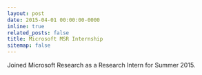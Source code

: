 ```yaml
---
layout: post
date: 2015-04-01 00:00:00-0000
inline: true
related_posts: false
title: Microsoft MSR Internship
sitemap: false
---
```


Joined Microsoft Research as a Research Intern for Summer 2015.
